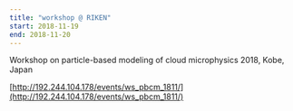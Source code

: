 ```yaml
---
title: "workshop @ RIKEN"
start: 2018-11-19
end: 2018-11-20
---
```

Workshop on particle-based modeling of cloud microphysics 2018, Kobe, Japan

[http://192.244.104.178/events/ws_pbcm_1811/](http://192.244.104.178/events/ws_pbcm_1811/)
